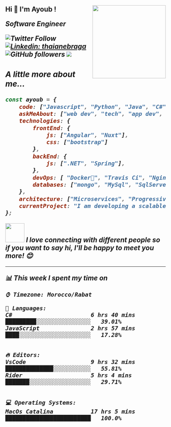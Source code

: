 <h2>Hi 👋 I'm Ayoub ! 
<img align='right' src="https://media.giphy.com/media/M9gbBd9nbDrOTu1Mqx/giphy.gif" width="230">
<p><em>Software Engineer </p>

![Twitter Follow](https://img.shields.io/twitter/follow/aitdahmane_?label=Follow)
[![Linkedin: thaianebraga](https://img.shields.io/badge/-anmol-blue?style=flat-square&logo=Linkedin&logoColor=white&link=https://www.linkedin.com/in/aitdahmane/)](https://www.linkedin.com/in/aitdahmane/)
![GitHub followers](https://img.shields.io/github/followers/aitdahmane?label=Follow&style=social)
![](https://visitor-badge.glitch.me/badge?page_id=anmol098.anmol098)

### A little more about me...  

```javascript
const ayoub = {
    code: ["Javascript", "Python", "Java", "C#"],
    askMeAbout: ["web dev", "tech", "app dev", "photography"],
    technologies: {
        frontEnd: {
            js: ["Angular", "Nuxt"],
            css: ["bootstrap"]
        },
        backEnd: {
            js: [".NET", "Spring"],
        },
        devOps: [ "Docker🐳", "Travis Ci", "Nginx"],
        databases: ["mongo", "MySql", "SqlServer"],
    },
    architecture: ["Microservices", "Progressive web applications", "Single page applications"],
    currentProject: "I am developing a scalable Microservices System",
};
```

<img src="https://media.giphy.com/media/LnQjpWaON8nhr21vNW/giphy.gif" width="60"> <em><b>I love connecting with different people</b> so if you want to say <b>hi, I'll be happy to meet you more!</b> 😊</em>

---
<!--START_SECTION:waka-->


📊 **This week I spent my time on** 

```text
⌚︎ Timezone: Morocco/Rabat

💬 Languages: 
C#                       6 hrs 40 mins       █████████░░░░░░░░░░░░░░░░   39.01% 
JavaScript               2 hrs 57 mins       ████░░░░░░░░░░░░░░░░░░░░░   17.28% 


🔥 Editors: 
VsCode                   9 hrs 32 mins       ██████████████░░░░░░░░░░░   55.81% 
Rider                    5 hrs 4 mins        ███████░░░░░░░░░░░░░░░░░░   29.71% 


💻 Operating Systems: 
MacOs Catalina           17 hrs 5 mins       █████████████████████████   100.0%

```
<!--END_SECTION:waka-->


